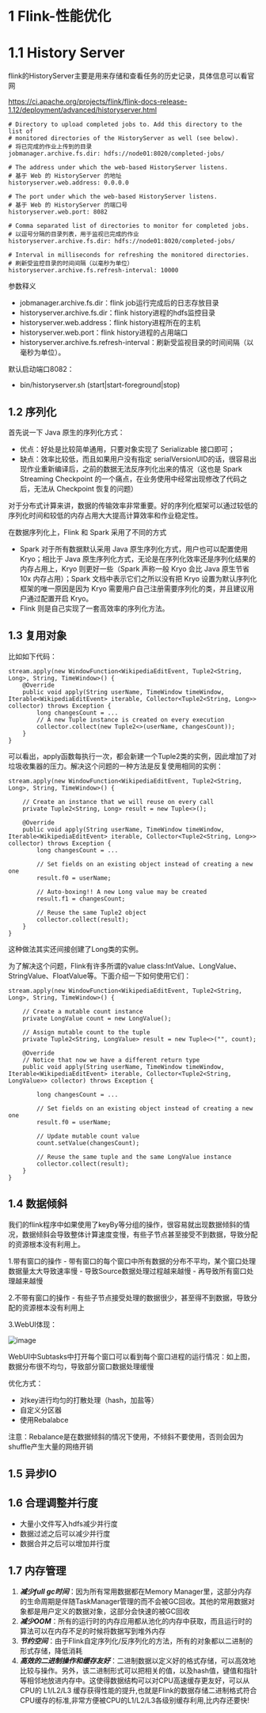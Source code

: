 # 1 Flink-性能优化

# 1.1 History Server
flink的HistoryServer主要是用来存储和查看任务的历史记录，具体信息可以看官网

https://ci.apache.org/projects/flink/flink-docs-release-1.12/deployment/advanced/historyserver.html

``` 
# Directory to upload completed jobs to. Add this directory to the list of
# monitored directories of the HistoryServer as well (see below).
# 将已完成的作业上传到的目录
jobmanager.archive.fs.dir: hdfs://node01:8020/completed-jobs/

# The address under which the web-based HistoryServer listens.
# 基于 Web 的 HistoryServer 的地址
historyserver.web.address: 0.0.0.0

# The port under which the web-based HistoryServer listens.
# 基于 Web 的 HistoryServer 的端口号
historyserver.web.port: 8082

# Comma separated list of directories to monitor for completed jobs.
# 以逗号分隔的目录列表，用于监视已完成的作业
historyserver.archive.fs.dir: hdfs://node01:8020/completed-jobs/

# Interval in milliseconds for refreshing the monitored directories.
# 刷新受监控目录的时间间隔（以毫秒为单位）
historyserver.archive.fs.refresh-interval: 10000
```
参数释义
- jobmanager.archive.fs.dir：flink job运行完成后的日志存放目录
- historyserver.archive.fs.dir：flink history进程的hdfs监控目录
- historyserver.web.address：flink history进程所在的主机
- historyserver.web.port：flink history进程的占用端口
- historyserver.archive.fs.refresh-interval：刷新受监视目录的时间间隔（以毫秒为单位）。

默认启动端口8082：
- bin/historyserver.sh (start|start-foreground|stop)

## 1.2 序列化
首先说一下 Java 原生的序列化方式：
- 优点：好处是比较简单通用，只要对象实现了 Serializable 接口即可；
- 缺点：效率比较低，而且如果用户没有指定 serialVersionUID的话，很容易出现作业重新编译后，之前的数据无法反序列化出来的情况（这也是 Spark Streaming Checkpoint 的一个痛点，在业务使用中经常出现修改了代码之后，无法从 Checkpoint 恢复的问题）

对于分布式计算来讲，数据的传输效率非常重要。好的序列化框架可以通过较低的序列化时间和较低的内存占用大大提高计算效率和作业稳定性。

在数据序列化上，Flink 和 Spark 采用了不同的方式
- Spark 对于所有数据默认采用 Java 原生序列化方式，用户也可以配置使用 Kryo；相比于 Java 原生序列化方式，无论是在序列化效率还是序列化结果的内存占用上，Kryo 则更好一些（Spark 声称一般 Kryo 会比 Java 原生节省 10x 内存占用）；Spark 文档中表示它们之所以没有把 Kryo 设置为默认序列化框架的唯一原因是因为 Kryo 需要用户自己注册需要序列化的类，并且建议用户通过配置开启 Kryo。
- Flink 则是自己实现了一套高效率的序列化方法。

## 1.3 复用对象
比如如下代码：
``` 
stream.apply(new WindowFunction<WikipediaEditEvent, Tuple2<String, Long>, String, TimeWindow>() {
    @Override
    public void apply(String userName, TimeWindow timeWindow, Iterable<WikipediaEditEvent> iterable, Collector<Tuple2<String, Long>> collector) throws Exception {
        long changesCount = ...
        // A new Tuple instance is created on every execution
        collector.collect(new Tuple2<>(userName, changesCount));
    }
}
```
可以看出，apply函数每执行一次，都会新建一个Tuple2类的实例，因此增加了对垃圾收集器的压力。解决这个问题的一种方法是反复使用相同的实例：
``` 
stream.apply(new WindowFunction<WikipediaEditEvent, Tuple2<String, Long>, String, TimeWindow>() {
    
    // Create an instance that we will reuse on every call
    private Tuple2<String, Long> result = new Tuple<>();
    
    @Override
    public void apply(String userName, TimeWindow timeWindow, Iterable<WikipediaEditEvent> iterable, Collector<Tuple2<String, Long>> collector) throws Exception {
        long changesCount = ...
        
        // Set fields on an existing object instead of creating a new one
        result.f0 = userName;
        
        // Auto-boxing!! A new Long value may be created
        result.f1 = changesCount;
        
        // Reuse the same Tuple2 object
        collector.collect(result);
    }
}
```
这种做法其实还间接创建了Long类的实例。

为了解决这个问题，Flink有许多所谓的value class:IntValue、LongValue、StringValue、FloatValue等。下面介绍一下如何使用它们：
``` 
stream.apply(new WindowFunction<WikipediaEditEvent, Tuple2<String, Long>, String, TimeWindow>() {
    
    // Create a mutable count instance
    private LongValue count = new LongValue();
    
    // Assign mutable count to the tuple
    private Tuple2<String, LongValue> result = new Tuple<>("", count);

    @Override
    // Notice that now we have a different return type
    public void apply(String userName, TimeWindow timeWindow, Iterable<WikipediaEditEvent> iterable, Collector<Tuple2<String, LongValue>> collector) throws Exception {
        
        long changesCount = ...

        // Set fields on an existing object instead of creating a new one
        result.f0 = userName;
        
        // Update mutable count value
        count.setValue(changesCount);

        // Reuse the same tuple and the same LongValue instance
        collector.collect(result);
    }
}
```


## 1.4 数据倾斜
我们的flink程序中如果使用了keyBy等分组的操作，很容易就出现数据倾斜的情况，数据倾斜会导致整体计算速度变慢，有些子节点甚至接受不到数据，导致分配的资源根本没有利用上。

1.带有窗口的操作
    - 带有窗口的每个窗口中所有数据的分布不平均，某个窗口处理数据量太大导致速率慢
    - 导致Source数据处理过程越来越慢
    - 再导致所有窗口处理越来越慢

2.不带有窗口的操作
    - 有些子节点接受处理的数据很少，甚至得不到数据，导致分配的资源根本没有利用上

3.WebUI体现：

![image](https://user-images.githubusercontent.com/75486726/178749738-7416c8fe-031f-4ef4-8953-4802dcbad844.png)

WebUI中Subtasks中打开每个窗口可以看到每个窗口进程的运行情况：如上图，数据分布很不均匀，导致部分窗口数据处理缓慢

优化方式：
- 对key进行均匀的打散处理（hash，加盐等）
- 自定义分区器
- 使用Rebalabce

注意：Rebalance是在数据倾斜的情况下使用，不倾斜不要使用，否则会因为shuffle产生大量的网络开销

## 1.5 异步IO

## 1.6 合理调整并行度
- 大量小文件写入hdfs减少并行度
- 数据过滤之后可以减少并行度
- 数据合并之后可以增加并行度

## 1.7 内存管理
1. ___减少full gc时间___：因为所有常用数据都在Memory Manager里，这部分内存的生命周期是伴随TaskManager管理的而不会被GC回收。其他的常用数据对象都是用户定义的数据对象，这部分会快速的被GC回收
2. ___减少OOM___：所有的运行时的内存应用都从池化的内存中获取，而且运行时的算法可以在内存不足的时候将数据写到堆外内存
3. ___节约空间___：由于Flink自定序列化/反序列化的方法，所有的对象都以二进制的形式存储，降低消耗
4. ___高效的二进制操作和缓存友好___：二进制数据以定义好的格式存储，可以高效地比较与操作。另外，该二进制形式可以把相关的值，以及hash值，键值和指针等相邻地放进内存中。这使得数据结构可以对CPU高速缓存更友好，可以从CPU的 L1/L2/L3 缓存获得性能的提升,也就是Flink的数据存储二进制格式符合CPU缓存的标准,非常方便被CPU的L1/L2/L3各级别缓存利用,比内存还要快!
